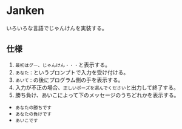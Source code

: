 # Janken
いろいろな言語でじゃんけんを実装する。
## 仕様

1. `最初はグー、じゃんけん・・・`と表示する。
2. `あなた：`というプロンプトで入力を受け付ける。
3. `あいて：`の後にプログラム側の手を表示する。
4. 入力が不正の場合、`正しいポーズを選んでください`と出力して終了する。
5. 勝ち負け、あいこによって下のメッセージのうちどれかを表示する。
- `あなたの勝ちです`
- `あなたの負けです`
- `あいこです`


